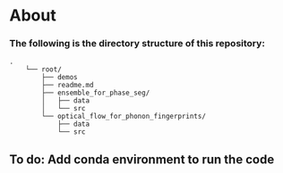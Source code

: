 # About

### The following is the directory structure of this repository:

    .
        └── root/
            ├── demos
            ├── readme.md
            ├── ensemble_for_phase_seg/
            │   ├── data
            │   └── src
            └── optical_flow_for_phonon_fingerprints/
                ├── data
                └── src


## To do: Add conda environment to run the code
